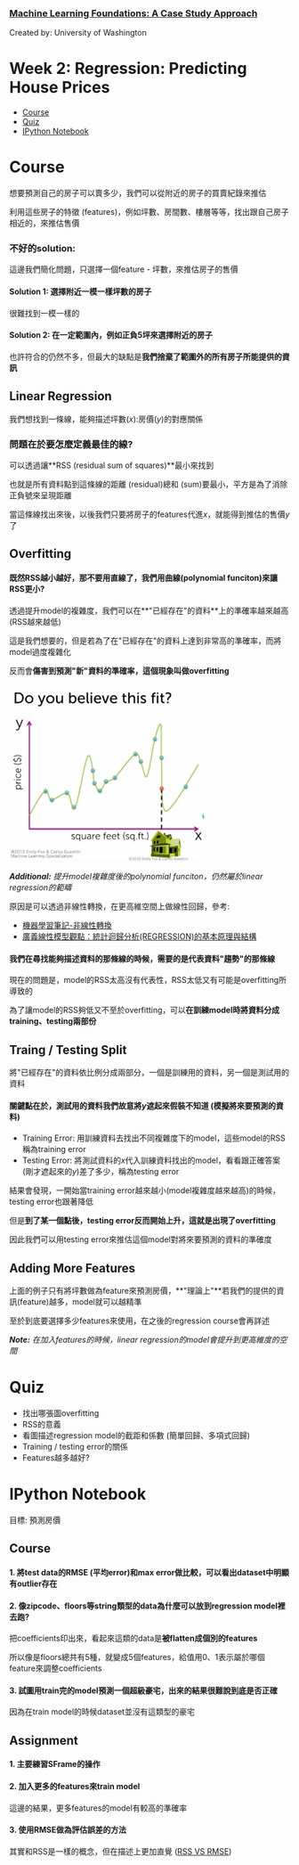 ### [Machine Learning Foundations: A Case Study Approach](https://www.coursera.org/learn/ml-foundations/home/welcome)
Created by: University of Washington

# Week 2: Regression: Predicting House Prices
* [Course](#course)
* [Quiz](#quiz)
* [IPython Notebook](#ipynb)

# <a name="course"></a>Course
想要預測自己的房子可以賣多少，我們可以從附近的房子的買賣紀錄來推估

利用這些房子的特徵 (features)，例如坪數、房間數、樓層等等，找出跟自己房子相近的，來推估售價

### 不好的solution:
這邊我們簡化問題，只選擇一個feature - 坪數，來推估房子的售價

#### Solution 1: 選擇附近一模一樣坪數的房子
很難找到一模一樣的

#### Solution 2: 在一定範圍內，例如正負5坪來選擇附近的房子
也許符合的仍然不多，但最大的缺點是**我們捨棄了範圍外的所有房子所能提供的資訊**

## Linear Regression
我們想找到一條線，能夠描述坪數($x$):房價($y$)的對應關係

### 問題在於要怎麼定義最佳的線?

可以透過讓**RSS (residual sum of squares)**最小來找到

也就是所有資料點到這條線的距離 (residual)總和 (sum)要最小，平方是為了消除正負號來呈現距離

當這條線找出來後，以後我們只要將房子的features代進$x$，就能得到推估的售價$y$了

## Overfitting
#### 既然RSS越小越好，那不要用直線了，我們用曲線(polynomial funciton)來讓RSS更小?
透過提升model的複雜度，我們可以在**"已經存在"的資料**上的準確率越來越高 (RSS越來越低)

這是我們想要的，但是若為了在"已經存在"的資料上達到非常高的準確率，而將model過度複雜化

反而會**傷害到預測"新"資料的準確率，這個現象叫做overfitting**

<img src='./res/overfitting.jpeg' width='350'>

*__Additional:__ 提升model複雜度後的polynomial funciton，仍然屬於linear regression的範疇*

原因是可以透過非線性轉換，在更高維空間上做線性回歸，參考:

* [機器學習筆記-非線性轉換](http://beader.me/2014/08/30/nonlinear-transformation/)
* [廣義線性模型觀點：統計迴歸分析(REGRESSION)的基本原理與結構](http://molecular-service-science.com/2012/09/12/statistics-regression/)

#### 我們在尋找能夠描述資料的那條線的時候，需要的是代表資料"趨勢"的那條線
現在的問題是，model的RSS太高沒有代表性，RSS太低又有可能是overfitting所導致的

為了讓model的RSS夠低又不至於overfitting，可以**在訓練model時將資料分成training、testing兩部份**

## Traing / Testing Split
將"已經存在"的資料依比例分成兩部分，一個是訓練用的資料，另一個是測試用的資料

#### 關鍵點在於，測試用的資料我們故意將$y$遮起來假裝不知道 (模擬將來要預測的資料)
* Training Error: 用訓練資料去找出不同複雜度下的model，這些model的RSS稱為training error
* Testing Error: 將測試資料的$x$代入訓練資料找出的model，看看跟正確答案(剛才遮起來的$y$)差了多少，稱為testing error

結果會發現，一開始當training error越來越小(model複雜度越來越高)的時候，testing error也跟著降低

但是**到了某一個點後，testing error反而開始上升，這就是出現了overfitting**

因此我們可以用testing error來推估這個model對將來要預測的資料的準確度

## Adding More Features
上面的例子只有將坪數做為feature來預測房價，**"理論上"**若我們的提供的資訊(feature)越多，model就可以越精準

至於到底要選擇多少features來使用，在之後的regression course會再詳述

*__Note:__ 在加入features的時候，linear regression的model會提升到更高維度的空間*

# <a name="quiz"></a>Quiz
* 找出哪張圖overfitting
* RSS的意義
* 看圖描述regression model的截距和係數 (簡單回歸、多項式回歸)
* Training / testing error的關係
* Features越多越好?

# <a name="ipynb"></a>IPython Notebook
目標: 預測房價

## Course
#### 1. 將test data的RMSE (平均error)和max error做比較，可以看出dataset中明顯有outlier存在
#### 2. 像zipcode、floors等string類型的data為什麼可以放到regression model裡去跑?
把coefficients印出來，看起來這類的data是**被flatten成個別的features**

所以像是floors總共有5種，就變成5個features，給值用0、1表示屬於哪個feature來調整coefficients

#### 3. 試圖用train完的model預測一個超級豪宅，出來的結果很難說到底是否正確
因為在train model的時候dataset並沒有這類型的豪宅

## Assignment
#### 1. 主要練習SFrame的操作
#### 2. 加入更多的features來train model
這邊的結果，更多features的model有較高的準確率

#### 3. 使用RMSE做為評估誤差的方法
其實和RSS是一樣的概念，但在描述上更加直覺 ([RSS VS RMSE](http://stats.stackexchange.com/questions/206274/relationship-between-rmse-and-rss))
